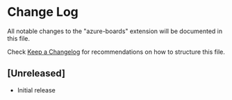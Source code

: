 # Change Log

All notable changes to the "azure-boards" extension will be documented in this file.

Check [Keep a Changelog](http://keepachangelog.com/) for recommendations on how to structure this file.

## [Unreleased]

- Initial release